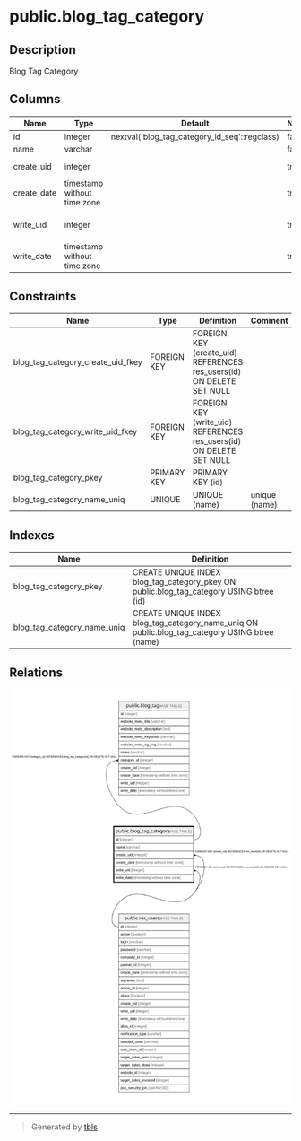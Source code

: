 # public.blog_tag_category

## Description

Blog Tag Category

## Columns

| Name | Type | Default | Nullable | Children | Parents | Comment |
| ---- | ---- | ------- | -------- | -------- | ------- | ------- |
| id | integer | nextval('blog_tag_category_id_seq'::regclass) | false | [public.blog_tag](public.blog_tag.md) |  |  |
| name | varchar |  | false |  |  | Name |
| create_uid | integer |  | true |  | [public.res_users](public.res_users.md) | Created by |
| create_date | timestamp without time zone |  | true |  |  | Created on |
| write_uid | integer |  | true |  | [public.res_users](public.res_users.md) | Last Updated by |
| write_date | timestamp without time zone |  | true |  |  | Last Updated on |

## Constraints

| Name | Type | Definition | Comment |
| ---- | ---- | ---------- | ------- |
| blog_tag_category_create_uid_fkey | FOREIGN KEY | FOREIGN KEY (create_uid) REFERENCES res_users(id) ON DELETE SET NULL |  |
| blog_tag_category_write_uid_fkey | FOREIGN KEY | FOREIGN KEY (write_uid) REFERENCES res_users(id) ON DELETE SET NULL |  |
| blog_tag_category_pkey | PRIMARY KEY | PRIMARY KEY (id) |  |
| blog_tag_category_name_uniq | UNIQUE | UNIQUE (name) | unique (name) |

## Indexes

| Name | Definition |
| ---- | ---------- |
| blog_tag_category_pkey | CREATE UNIQUE INDEX blog_tag_category_pkey ON public.blog_tag_category USING btree (id) |
| blog_tag_category_name_uniq | CREATE UNIQUE INDEX blog_tag_category_name_uniq ON public.blog_tag_category USING btree (name) |

## Relations

![er](public.blog_tag_category.svg)

---

> Generated by [tbls](https://github.com/k1LoW/tbls)
